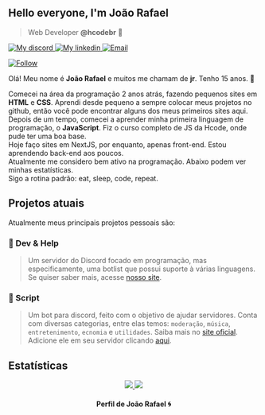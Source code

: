 ## Hello everyone, I'm João Rafael
<!-- <img align='right' src="https://media4.giphy.com/media/dxODB9UE879RDqAh3o/giphy.gif" width="120"> -->

> Web Developer **@hcodebr** 🦔

<p align="left">
    <a href="https://discord.gg/KyAfDXa">
        <img alt="My discord" src="https://img.shields.io/badge/Discord-jr'vrc%230010-orange">
    </a>
    <a href="https://www.linkedin.com/in/jo%C3%A3o-rafael-valarini-r-ceschini-6899831a6/">
        <img alt="My linkedin" src="https://img.shields.io/badge/LinkedIn-Jo%C3%A3o%20Rafael-blue">
    </a>
    <a href="https://mail.google.com/">
        <img alt="Email" src="https://img.shields.io/badge/My-Email-red">
    </a>
</p>

<p align="left">
    <a href="#">
        <img alt="Follow" src="https://img.shields.io/github/followers/joaorceschini?label=followers&style=social">
    </a>
</p>

Olá! Meu nome é **João Rafael** e muitos me chamam de **jr**. Tenho 15 anos. 🚀

Comecei na área da programação 2 anos atrás, fazendo pequenos sites em **HTML** e **CSS**. Aprendi desde pequeno a sempre colocar meus projetos no github, então você pode encontrar alguns dos meus primeiros sites aqui.<br>
Depois de um tempo, comecei a aprender minha primeira linguagem de programação, o **JavaScript**. Fiz o curso completo de JS da Hcode, onde pude ter uma boa base.<br>
Hoje faço sites em NextJS, por enquanto, apenas front-end. Estou aprendendo back-end aos poucos.<br>
Atualmente me considero bem ativo na programação. Abaixo podem ver minhas estatísticas.<br>
Sigo a rotina padrão: eat, sleep, code, repeat.

## Projetos atuais

Atualmente meus principais projetos pessoais são:
### 🍁 Dev & Help
> Um servidor do Discord focado em programação, mas especificamente, uma botlist que possui suporte à várias linguagens. Se quiser saber mais, acesse <a href="https://dev-help.vercel.app/">nosso site</a>.<br>

### 👾 Script
> Um bot para discord, feito com o objetivo de ajudar servidores. Conta com diversas categorias, entre elas temos: `moderação`, `música`, `entretenimento`, `ecnomia` e `utilidades`.
> Saiba mais no <a href="https://script-bot.vercel.app/">site oficial</a>.
> Adicione ele em seu servidor clicando <a href="https://discord.com/oauth2/authorize?=&client_id=762764583793459200&scope=bot&permissions=8">aqui</a>.<br>

## Estatísticas

<p align = "center">
  <a href="https://github.com/joaorceschini/">
    <img src="https://github-readme-stats.vercel.app/api?username=joaorceschini&show_icons=true&theme=react&line_height=27">
    <img src="https://github-readme-stats.vercel.app/api/top-langs/?username=joaorceschini&layout=compact&theme=react">
  </a>
</p>

<h4 align="center">
    Perfil de João Rafael 🌀
</h4>
